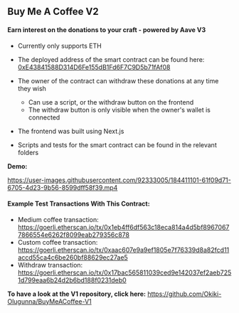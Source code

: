 ## Buy Me A Coffee V2

[//]: # (- A buy me a coffee dApp which supplies the received donations to Aave V3 to generate interest)

#### Earn interest on the donations to your craft - powered by Aave V3 

<!--
<b>Website link:</b> https://buymeacoffee-v2.okikicodes.repl.co/

<p>

<b>To use this on your desktop/laptop</b>, make sure you have MetaMask installed in your browser & your wallet is funded with Goerli ETH. If you need to add ETH to your wallet, top up at this faucet: https://goerlifaucet.com/

<b>To use this on mobile</b>, navigate to your installed MetaMask app, click the hamburger icon in the top left, click 'Browser', then go to https://buymeacoffee-v2.okikicodes.repl.co/
-->

- Currently only supports ETH 

- The deployed address of the smart contract can be found here: [0xE43841588D314D6Fe155dB1Fd6F7C9D5b71fAf08](https://goerli.etherscan.io/address/0xe43841588d314d6fe155db1fd6f7c9d5b71faf08)

- The owner of the contract can withdraw these donations at any time they wish
   - Can use a script, or the withdraw button on the frontend 
   - The withdraw button is only visible when the owner's wallet is connected

- The frontend was built using Next.js

- Scripts and tests for the smart contract can be found in the relevant folders

 
<!--
#### Preview of the website:

<img src="readme-files/website-preview-top.png" width="600">

<img src="readme-files/website-preview-bottom-edit.png" width="600">
-->

<b>Demo:</b>

https://user-images.githubusercontent.com/92333005/184411101-61f09d71-6705-4d23-9b56-8599dff58f39.mp4

<p> </p>

#### Example Test Transactions With This Contract:

- Medium coffee transaction: https://goerli.etherscan.io/tx/0x1eb4ff6df563c18eca814a4d5bf89670677866554e6262f8099eab279356c878 
- Custom coffee transaction: https://goerli.etherscan.io/tx/0xaac607e9a9ef1805e7f76339d8a82fcd11accd55ca4c6be260bf88629ec27ae5 
- Withdraw transaction: https://goerli.etherscan.io/tx/0x17bac565811039ced9e142037ef2aeb7251d799eaa6b24d2b6bd188f0231deb0

<p> </p>
  
<b>To have a look at the V1 repository, click here:</b> https://github.com/Okiki-Olugunna/BuyMeACoffee-V1 
